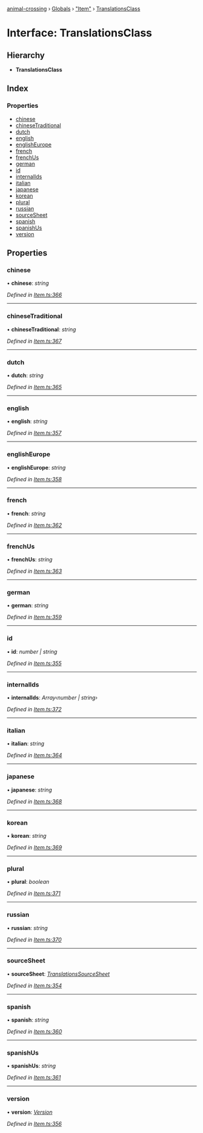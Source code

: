 [animal-crossing](../README.md) › [Globals](../globals.md) › ["Item"](../modules/_item_.md) › [TranslationsClass](_item_.translationsclass.md)

# Interface: TranslationsClass

## Hierarchy

* **TranslationsClass**

## Index

### Properties

* [chinese](_item_.translationsclass.md#chinese)
* [chineseTraditional](_item_.translationsclass.md#chinesetraditional)
* [dutch](_item_.translationsclass.md#dutch)
* [english](_item_.translationsclass.md#english)
* [englishEurope](_item_.translationsclass.md#englisheurope)
* [french](_item_.translationsclass.md#french)
* [frenchUs](_item_.translationsclass.md#frenchus)
* [german](_item_.translationsclass.md#german)
* [id](_item_.translationsclass.md#id)
* [internalIds](_item_.translationsclass.md#internalids)
* [italian](_item_.translationsclass.md#italian)
* [japanese](_item_.translationsclass.md#japanese)
* [korean](_item_.translationsclass.md#korean)
* [plural](_item_.translationsclass.md#plural)
* [russian](_item_.translationsclass.md#russian)
* [sourceSheet](_item_.translationsclass.md#sourcesheet)
* [spanish](_item_.translationsclass.md#spanish)
* [spanishUs](_item_.translationsclass.md#spanishus)
* [version](_item_.translationsclass.md#version)

## Properties

###  chinese

• **chinese**: *string*

*Defined in [Item.ts:366](https://github.com/Norviah/animal-crossing/blob/1f4a387/module/types/Item.ts#L366)*

___

###  chineseTraditional

• **chineseTraditional**: *string*

*Defined in [Item.ts:367](https://github.com/Norviah/animal-crossing/blob/1f4a387/module/types/Item.ts#L367)*

___

###  dutch

• **dutch**: *string*

*Defined in [Item.ts:365](https://github.com/Norviah/animal-crossing/blob/1f4a387/module/types/Item.ts#L365)*

___

###  english

• **english**: *string*

*Defined in [Item.ts:357](https://github.com/Norviah/animal-crossing/blob/1f4a387/module/types/Item.ts#L357)*

___

###  englishEurope

• **englishEurope**: *string*

*Defined in [Item.ts:358](https://github.com/Norviah/animal-crossing/blob/1f4a387/module/types/Item.ts#L358)*

___

###  french

• **french**: *string*

*Defined in [Item.ts:362](https://github.com/Norviah/animal-crossing/blob/1f4a387/module/types/Item.ts#L362)*

___

###  frenchUs

• **frenchUs**: *string*

*Defined in [Item.ts:363](https://github.com/Norviah/animal-crossing/blob/1f4a387/module/types/Item.ts#L363)*

___

###  german

• **german**: *string*

*Defined in [Item.ts:359](https://github.com/Norviah/animal-crossing/blob/1f4a387/module/types/Item.ts#L359)*

___

###  id

• **id**: *number | string*

*Defined in [Item.ts:355](https://github.com/Norviah/animal-crossing/blob/1f4a387/module/types/Item.ts#L355)*

___

###  internalIds

• **internalIds**: *Array‹number | string›*

*Defined in [Item.ts:372](https://github.com/Norviah/animal-crossing/blob/1f4a387/module/types/Item.ts#L372)*

___

###  italian

• **italian**: *string*

*Defined in [Item.ts:364](https://github.com/Norviah/animal-crossing/blob/1f4a387/module/types/Item.ts#L364)*

___

###  japanese

• **japanese**: *string*

*Defined in [Item.ts:368](https://github.com/Norviah/animal-crossing/blob/1f4a387/module/types/Item.ts#L368)*

___

###  korean

• **korean**: *string*

*Defined in [Item.ts:369](https://github.com/Norviah/animal-crossing/blob/1f4a387/module/types/Item.ts#L369)*

___

###  plural

• **plural**: *boolean*

*Defined in [Item.ts:371](https://github.com/Norviah/animal-crossing/blob/1f4a387/module/types/Item.ts#L371)*

___

###  russian

• **russian**: *string*

*Defined in [Item.ts:370](https://github.com/Norviah/animal-crossing/blob/1f4a387/module/types/Item.ts#L370)*

___

###  sourceSheet

• **sourceSheet**: *[TranslationsSourceSheet](../enums/_item_.translationssourcesheet.md)*

*Defined in [Item.ts:354](https://github.com/Norviah/animal-crossing/blob/1f4a387/module/types/Item.ts#L354)*

___

###  spanish

• **spanish**: *string*

*Defined in [Item.ts:360](https://github.com/Norviah/animal-crossing/blob/1f4a387/module/types/Item.ts#L360)*

___

###  spanishUs

• **spanishUs**: *string*

*Defined in [Item.ts:361](https://github.com/Norviah/animal-crossing/blob/1f4a387/module/types/Item.ts#L361)*

___

###  version

• **version**: *[Version](../enums/_item_.version.md)*

*Defined in [Item.ts:356](https://github.com/Norviah/animal-crossing/blob/1f4a387/module/types/Item.ts#L356)*
